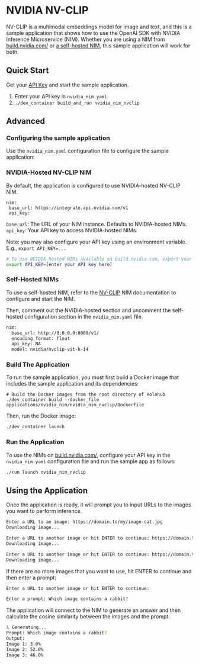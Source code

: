 # NVIDIA NV-CLIP

NV-CLIP is a multimodal embeddings model for image and text, and this is a sample application that shows how to use the OpenAI SDK with NVIDIA Inference Microservice (NIM). Whether you are using a NIM from [build.nvidia.com/](https://build.nvidia.com/) or [a self-hosted NIM](https://docs.nvidia.com/nim/nvclip/latest/getting-started.html#option-2-from-ngc), this sample application will work for both.

## Quick Start

Get your [API Key](https://docs.nvidia.com/nim/nvclip/latest/getting-started.html#generate-an-api-key) and start the sample application.

1. Enter your API key in `nvidia_nim.yaml`
2. `./dev_container build_and_run nvidia_nim_nvclip`

## Advanced

### Configuring the sample application

Use the `nvidia_nim.yaml` configuration file to configure the sample application:

### NVIDIA-Hosted NV-CLIP NIM

By default, the application is configured to use NVIDIA-hosted NV-CLIP NIM.

```
nim:
 base_url: https://integrate.api.nvidia.com/v1
 api_key:

```

`base_url`: The URL of your NIM instance. Defaults to NVIDIA-hosted NIMs.
`api_key`: Your API key to access NVIDIA-hosted NIMs.


Note: you may also configure your API key using an environment variable.
E.g., `export API_KEY=...`

```bash
# To use NVIDIA hosted NIMs available on build.nvidia.com, export your API key first
export API_KEY=[enter your API key here]
```


### Self-Hosted NIMs

To use a self-hosted NIM, refer to the [NV-CLIP](https://docs.nvidia.com/nim/nvclip/latest/getting-started.html) NIM documentation to configure and start the NIM.

Then, comment out the NVIDIA-hosted section and uncomment the self-hosted configuration section in the `nvidia_nim.yaml` file.

```bash
nim:
  base_url: http://0.0.0.0:8000/v1/
  encoding_format: float
  api_key: NA
  model: nvidia/nvclip-vit-h-14
```


### Build The Application

To run the sample application, you must first build a Docker image that includes the sample application and its dependencies:

```
# Build the Docker images from the root directory of Holohub
./dev_container build --docker_file applications/nvidia_nim/nvidia_nim_nvclip/Dockerfile
```

Then, run the Docker image:

```bash
./dev_container launch
```


### Run the Application

To use the NIMs on [build.nvidia.com/](https://build.nvidia.com/), configure your API key in the `nvidia_nim.yaml` configuration file and run the sample app as follows:

```bash
./run launch nvidia_nim_nvclip
```

## Using the Application

Once the application is ready, it will prompt you to input URLs to the images you want to perform inference.

```bash
Enter a URL to an image: https://domain.to/my/image-cat.jpg
Downloading image...

Enter a URL to another image or hit ENTER to continue: https://domain.to/my/image-rabbit.jpg
Downloading image...

Enter a URL to another image or hit ENTER to continue: https://domain.to/my/image-dog.jpg
Downloading image...

```

If there are no more images that you want to use, hit ENTER to continue and then enter a prompt:

```bash
Enter a URL to another image or hit ENTER to continue:

Enter a prompt: Which image contains a rabbit?
```

The application will connect to the NIM to generate an answer and then calculate the cosine similarity between the images and the prompt:

```bash
⠧ Generating...
Prompt: Which image contains a rabbit?
Output:
Image 1: 3.0%
Image 2: 52.0%
Image 3: 46.0%
```